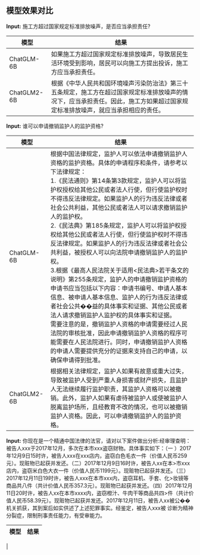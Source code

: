 ## 模型效果对比

**Input:** 施工方超过国家规定标准排放噪声，是否应当承担责任?

| 模型                | 结果                                                                                                          |
|---------------------|-----------------------------------------|
| ChatGLM-6B          |  如果施工方超过国家规定标准排放噪声，导致居民生活环境受到影响，居民可以向施工方提出投诉，施工方应当承担责任。 |
| ChatGLM2-6B         |  根据《中华人民共和国环境噪声污染防治法》第三十五条规定，施工方在超过国家规定标准排放噪声的情况下，应当承担责任。因此，施工方如果超过国家规定标准排放噪声，就应当承担相应的责任。|


**Input:** 谁可以申请撤销监护人的监护资格?

| 模型            | 结果                                                                                                          |
|-----------------|---------------------------------------------------------------------------------------------------------------|
| ChatGLM-6B      | 根据中国法律规定，监护人可以依法申请撤销监护人资格的监护资格。具体的申请程序和条件，请参考以下法律规定：<br>1.《民法通则》第14条第3款规定，监护人可以将监护权授权给其他公民或者法人行使，但行使监护权时不得违反法律规定。如果监护人的行为违反法律或者社会公共利益，其他公民或者法人可以请求撤销监护人的监护权。<br>2.《民法典》第185条规定，监护人可以将监护权授权给其他公民或者法人行使，但行使监护权时不得违反法律规定。如果监护人的行为违反法律或者社会公共利益，被授权人可以向法院申请撤销监护人的监护权。<br>3.根据《最高人民法院关于适用<民法典>若干条文的说明》第255条规定，监护人的申请撤销监护资格的申请书应当包括以下内容：申请书编号、申请人基本信息、被申请人基本信息、监护人的行为违反法律或者社会公共��益的具体事实和证据、其他公民或者法人请求撤销监护人监护权的具体事实和证据。<br>需要注意的是，撤销监护人资格的申请需要经过人民法院的审核批准，因此申请撤销监护人资格的程序可能需要在人民法院进行。同时，申请撤销监护人资格的申请人需要提供充分的证据来支持自己的申请，以确保申请得到批准。|
| ChatGLM2-6B     | 根据相关法律规定，监护人如果有故意或重大过失，导致被监护人受到严重人身损害或财产损失，且监护人无法继续履行监护职责，其监护人资格可以被撤销。此外，监护人如果有虐待被监护人或使被监护人脱离监护场所，且经教育不改的情况，也可以被撤销监护人资格。因此，可以申请撤销监护人的监护资格。|



**Input:** 你现在是一个精通中国法律的法官，请对以下案件做出分析:经审理查明：被告人xxx于2017年12月，多次在本市xxx盗窃财物。具体事实如下：（一
）2017年12月9日15时许，被告人xxx在xxx店内，盗窃白色毛衣一件（价值人民币259元）。现赃物已起获并发还。（二）2017年12月9日16时许，被告人xx在本>市xxx店内，盗窃米白色大衣一件（价值人民币1199元）。现赃物已起获并发还。（三）2017年12月11日19时许，被告人xxx在本市xxx内，盗窃耳机、手套、化>妆镜等商品共八件（共计价值人民币357.3元）。现赃物已起获并发还。（四）2017年12月11日20时许，被告人xx在本市xxxx内，盗窃橙汁、牛肉干等商品共四>件（共计价值人民币58.39元）。现赃物已起获并发还。2017年12月11日，被告人xx被公��机关抓获，其到案后如实供述了上述犯罪事实。经鉴定，被告人xxx被
诊断为精神分裂症，限制刑事责任能力，有受审能力。

| 模型     | 结果                                                                                                                   |
|----------|------------------------------------------------------------------------------------------------------------------------|
|
